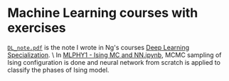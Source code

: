 # Machine Learning courses with exercises
[`DL_note.pdf`](https://github.com/JSKao/ML_Phys/blob/master/DL_note.pdf) is the note I wrote in Ng's courses [Deep Learning Specialization](https://www.coursera.org/specializations/deep-learning). \\
In [MLPHY1 - Ising MC and NN.ipynb](https://github.com/JSKao/ML_Phys/blob/master/MLPHY1%20-%20Ising%20MC%20and%20NN.ipynb), MCMC sampling of Ising configuration is done and neural network from scratch is applied to classify the phases of Ising model.
